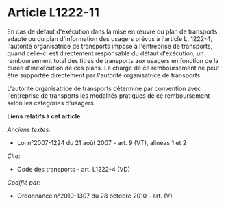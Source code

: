 # Article L1222-11

En cas de défaut d'exécution dans la mise en œuvre du plan de transports adapté ou du plan d'information des usagers prévus à
l'article L. 1222-4, l'autorité organisatrice de transports impose à l'entreprise de transports, quand celle-ci est
directement responsable du défaut d'exécution, un remboursement total des titres de transports aux usagers en fonction de la
durée d'inexécution de ces plans. La charge de ce remboursement ne peut être supportée directement par l'autorité
organisatrice de transports.

L'autorité organisatrice de transports détermine par convention avec l'entreprise de transports les modalités pratiques de ce
remboursement selon les catégories d'usagers.

**Liens relatifs à cet article**

_Anciens textes_:

  - Loi n°2007-1224 du 21 août 2007 - art. 9 (VT), alinéas 1 et 2

_Cite_:

  - Code des transports - art. L1222-4 (VD)

_Codifié par_:

  - Ordonnance n°2010-1307 du 28 octobre 2010 - art. (V)
